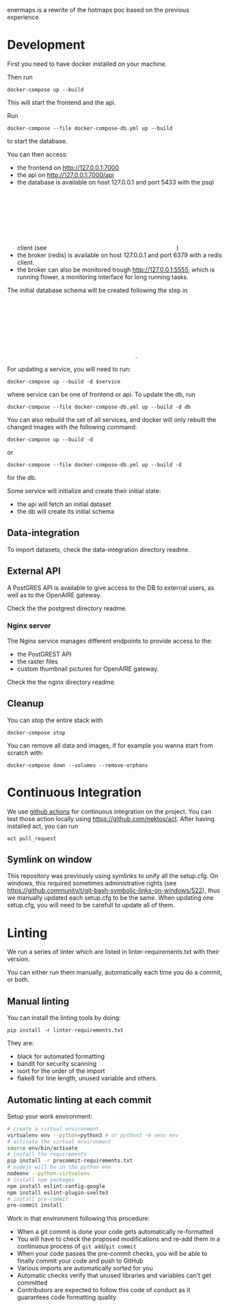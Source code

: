 enermaps is a rewrite of the hotmaps poc based on the previous experience.

# Development
First you need to have docker installed on your machine.

Then run

```
docker-compose up --build
```
This will start the frontend and the api.

Run

```
docker-compose --file docker-compose-db.yml up --build
```

to start the database.

You can then access:

* the frontend on http://127.0.0.1:7000
* the api on http://127.0.0.1:7000/api
* the database is available on host 127.0.0.1 and port 5433 with the psql
client (see ![](db/README.md))
* the broker (redis) is available on host 127.0.0.1 and port 6379 with a redis client.
* the broker can also be monitored trough http://127.0.0.1:5555, which is running flower, a monitoring interface for long running tasks.

The initial database schema will be created following the step in ![](db/README.md).

For updating a service, you will need to run:

```
docker-compose up --build -d $service
```

where service can be one of frontend or api. To update the db, run

```
docker-compose --file docker-compose-db.yml up --build -d db
```

You can also rebuild the set of all services, and docker will only rebuilt the
changed images with the following command:

```
docker-compose up --build -d
```

or

```
docker-compose --file docker-compose-db.yml up --build -d
```

for the db.

Some service will initialize and create their initial state:

* the api will fetch an initial dataset
* the db will create its initial schema

## Data-integration

To import datasets, check the data-integration directory readme.

## External API

A PostGRES API is available to give access to the DB to external users, as well as to the OpenAIRE gateway.

Check the the postgrest directory readme.

### Nginx server

The Nginx service manages different endpoints to provide access to the:

- the PostGREST API
- the raster files
- custom thumbnail pictures for OpenAIRE gateway.

Check the the nginx directory readme.

## Cleanup

You can stop the entire stack with

```
docker-compose stop
```

You can remove all data and images, if for example you wanna start from scratch with:

```
docker-compose down --volumes --remove-orphans
```

# Continuous Integration

We use [github actions](https://github.com/features/actions) for continuous integration on the project.
You can test those action locally using https://github.com/nektos/act. After having installed act, you can run

```
act pull_request
```

## Symlink on window

This repository was previously using symlinks to unify all the setup.cfg. On windows, this required sometimes administrative
rights (see https://github.community/t/git-bash-symbolic-links-on-windows/522), thus we manually updated each setup.cfg to
be the same. When updating one setup.cfg, you will need to be carefull to update all of them.


# Linting

We run a series of linter which are listed in linter-requirements.txt with their version.

You can either run them manually, automatically each time you do a commit, or both.


## Manual linting

You can install the linting tools by doing:

```
pip install -r linter-requirements.txt
```

They are:

* black for automated formatting
* bandit for security scanning
* isort for the order of the import
* flake8 for line length, unused variable and others.


## Automatic linting at each commit

Setup your work environment:

```bash
# create a virtual environment
virtualenv env --python=python3 # or python3 -m venv env
# activate the virtual environment
source env/bin/activate
# install the requirements
pip install -r precommit-requirements.txt
# nodejs will be in the python env
nodeenv --python-virtualenv
# install npm packages
npm install eslint-config-google
npm install eslint-plugin-svelte3
# install pre-commit
pre-commit install
```

Work in that environment following this procedure:

 - When a git commit is done your code gets automatically re-formatted
 - You will have to check the proposed modifications and re-add them in a continuous process of `git add`/`git commit`
 - When your code passes the pre-commit checks, you will be able to finally commit your code and push to GitHub
 - Various imports are automatically sorted for you
 - Automatic checks verify that unused libraries and variables can't get committed
 - Contributors are expected to follow this code of conduct as it guarantees code formatting quality
